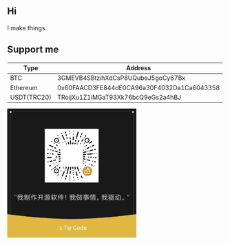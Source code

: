 ## Hi

I make things.

## Support me 

| Type | Address |
| --- | --- |
| BTC | 3GMEVB4SBtzihXdCsP8UQubeJ5goCy67Bx |
| Ethereum | 0x60FAACD3FE844dE0CA96a30F4032Da1Ca6043358 |
| USDT(TRC20) | TRoijXu1Z1iMGaT93Xk76bcQ9eGs2a4hBJ |

<img src="https://raw.githubusercontent.com/extremeblackliu/extremeblackliu/main/mm_reward_qrcode_1725639367700.png" width="300">
